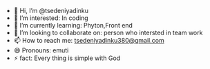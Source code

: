 - 👋 Hi, I’m @tsedeniyadinku
- 👀 I’m interested: In coding
- 🌱 I’m currently learning: Phyton,Front end
- 💞️ I’m looking to collaborate on: person who intersted in team work 
- 📫 How to reach me: tsedeniyadinku380@gmail.com
- 😄 Pronouns: emuti
- ⚡ fact: Every thing is simple with God

<!---
tsedeniyadinku/tsedi_D is a ✨ special ✨ repository because its `README.md` (this file) appears on your GitHub profile.
You can click the Preview link to take a look at your changes.
--->
